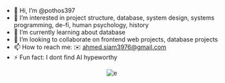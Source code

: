 - 👋 Hi, I’m @pothos397
- 👀 I’m interested in project structure, database, system design, systems programming, de-fi, human psychology, history
- 🌱 I’m currently learning about database
- 💞️ I’m looking to collaborate on frontend web projects, database projects
- 📫 How to reach me: ✉️ ahmed.siam3976@gmail.com
- ⚡ Fun fact: I dont find AI hypeworthy

<p align="center">
  <img src="https://encrypted-tbn0.gstatic.com/images?q=tbn:ANd9GcQK2q7bzG0_aPsbh7Ikg4b2vN4u0kTmURmc7A&s" alt="e"/>
</p>

<!---
pothos397/pothos397 is a ✨ special ✨ repository because its `README.md` (this file) appears on your GitHub profile.
You can click the Preview link to take a look at your changes.
--->
